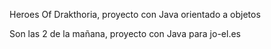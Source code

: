 Heroes Of Drakthoria, proyecto con Java orientado a objetos

Son las 2 de la mañana, proyecto con Java para jo-el.es
